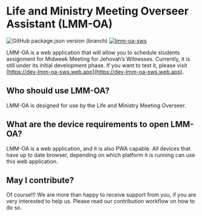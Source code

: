 # Life and Ministry Meeting Overseer Assistant (LMM-OA)

![GitHub package.json version (branch)](https://img.shields.io/github/package-json/v/sws2apps/lmm-oa-sws/alpha)
[![lmm-oa-sws](https://img.shields.io/endpoint?url=https://dashboard.cypress.io/badge/simple/rfu8xk&style=plastic&logo=cypress)](https://dashboard.cypress.io/projects/rfu8xk/runs)

LMM-OA is a web application that will allow you to schedule students assignment for Midweek Meeting for Jehovah’s Witnesses. Currently, it is still under its initial development phase. If you want to test it, please visit [https://dev-lmm-oa-sws.web.app](https://dev-lmm-oa-sws.web.app).

## Who should use LMM-OA?

LMM-OA is designed for use by the Life and Ministry Meeting Overseer.

## What are the device requirements to open LMM-OA?

LMM-OA is a web application, and it is also PWA capable. All devices that have up to date browser, depending on which platform it is running can use this web application.

## May I contribute?

Of course!!! We are more than happy to receive support from you, if you are very interested to help us. Please read our contribution workflow on how to do so.
